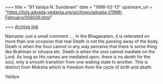 +++
title = "81 Vaidya N. Sundaram"
date = "1998-02-13"
upstream_url = "https://lists.advaita-vedanta.org/archives/advaita-l/1998-February/008036.html"

+++
[Archive link](https://lists.advaita-vedanta.org/archives/advaita-l/1998-February/008036.html)

Namaste:
 just a small comment ....
 In the Bhagavatam, it is reiterated on more than one occasion that real
Death is not the passing away of the body. Death is when the Soul cannot
in any way perceive that there is some thing like Brahman or Ishvara etc.
Death is when the soul cannot mediate on the Lord. As long as His names
are mediated upon, there is no *death* for the soul, only a smooth
transition from one waking state to another. This is distinct from Moksha
which is freedom from the cycle of birth and death.

Vaidya.

